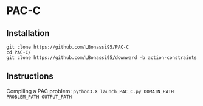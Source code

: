 # PAC-C

## Installation
```
git clone https://github.com/LBonassi95/PAC-C
cd PAC-C/
git clone https://github.com/LBonassi95/downward -b action-constraints
```

## Instructions
Compiling a PAC problem: ``` python3.X launch_PAC_C.py DOMAIN_PATH PROBLEM_PATH OUTPUT_PATH ```
